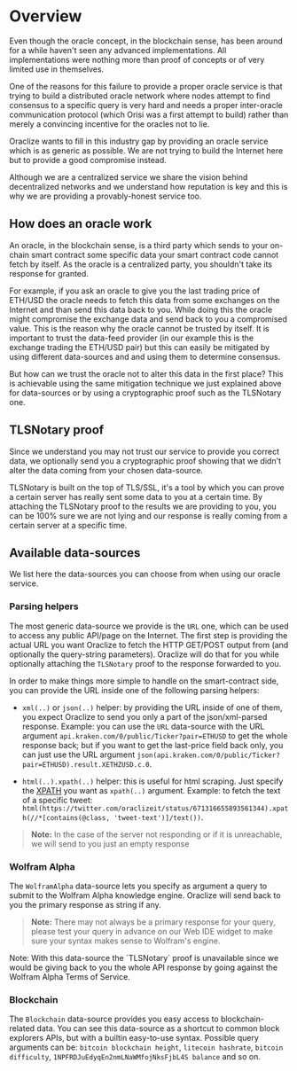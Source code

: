 # Overview

Even though the oracle concept, in the blockchain sense, has been around for a while haven't seen any advanced implementations. All implementations were nothing more than proof of concepts or of very limited use in themselves.

One of the reasons for this failure to provide a proper oracle service is that trying to build a distributed oracle network where nodes attempt to find consensus to a specific query is very hard and needs a proper inter-oracle communication protocol (which Orisi was a first attempt to build) rather than merely a convincing incentive for the oracles not to lie.

Oraclize wants to fill in this industry gap by providing an oracle service which is as generic as possible. We are not trying to build the Internet here but to provide a good compromise instead.

Although we are a centralized service we share the vision behind decentralized networks and we understand how reputation is key and this is why we are providing a provably-honest service too.


## How does an oracle work

An oracle, in the blockchain sense, is a third party which sends to your on-chain smart contract some specific data your smart contract code cannot fetch by itself. As the oracle is a centralized party, you shouldn't take its response for granted.

For example, if you ask an oracle to give you the last trading price of ETH/USD the oracle needs to fetch this data from some exchanges on the Internet and than send this data back to you. While doing this the oracle might compromise the exchange data and send back to you a compromised value. This is the reason why the oracle cannot be trusted by itself. It is important to trust the data-feed provider (in our example this is the exchange trading the ETH/USD pair) but this can easily be mitigated by using different data-sources and and using them to determine consensus.

But how can we trust the oracle not to alter this data in the first place? This is achievable using the same mitigation technique we just explained above for data-sources or by using a cryptographic proof such as the TLSNotary one.

## TLSNotary proof

Since we understand you may not trust our service to provide you correct data, we optionally send you a cryptographic proof showing that we didn't alter the data coming from your chosen data-source.

TLSNotary is built on the top of TLS/SSL, it's a tool by which you can prove a certain server has really sent some data to you at a certain time. By attaching the TLSNotary proof to the results we are providing to you, you can be 100% sure we are not lying and our response is really coming from a certain server at a specific time.


## Available data-sources

We list here the data-sources you can choose from when using our oracle service.

### Parsing helpers

The most generic data-source we provide is the `URL` one, which can be used to access any public API/page on the Internet.
The first step is providing the actual URL you want Oraclize to fetch the HTTP GET/POST output from (and optionally the query-string parameters). Oraclize will do that for you while optionally attaching the ``TLSNotary`` proof to the response forwarded to you.

In order to make things more simple to handle on the smart-contract side, you can provide the URL inside one of the following parsing helpers:

* `xml(..)` or `json(..)` helper: by providing the URL inside of one of them, you expect Oraclize to send you only a part of the json/xml-parsed response. Example: you can use the `URL` data-source with the URL argument `api.kraken.com/0/public/Ticker?pair=ETHUSD` to get the whole response back; but if you want to get the last-price field back only, you can just use the URL argument `json(api.kraken.com/0/public/Ticker?pair=ETHUSD).result.XETHZUSD.c.0`.

* `html(..).xpath(..)` helper: this is useful for html scraping. Just specify the <a href="https://en.wikipedia.org/wiki/XPath" target="_blank">XPATH</a> you want as `xpath(..)` argument. Example: to fetch the text of a specific tweet: `html(https://twitter.com/oraclizeit/status/671316655893561344).xpath(//*[contains(@class, 'tweet-text')]/text())`.

> **Note:**
> In the case of the server not responding or if it is unreachable, we will send to you just an empty response

### Wolfram Alpha

The `WolframAlpha` data-source lets you specify as argument a query to submit to the Wolfram Alpha knowledge engine. Oraclize will send back to you the primary response as string if any.

> **Note:**
> There may not always be a primary response for your query, please test your query in advance on our Web IDE widget to make sure your syntax makes sense to Wolfram's engine.

<aside class="notice">
Note:
With this data-source the `TLSNotary` proof is unavailable since we would be giving back to you the whole API response by going against the Wolfram Alpha Terms of Service.
</aside>


### Blockchain

The `Blockchain` data-source provides you easy access to blockchain-related data. You can see this data-source as a shortcut to common block explorers APIs, but with a builtin easy-to-use syntax.
Possible query arguments can be: `bitcoin blockchain height`, `litecoin hashrate`, `bitcoin difficulty`, `1NPFRDJuEdyqEn2nmLNaWMfojNksFjbL4S balance` and so on.


